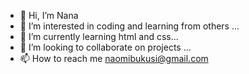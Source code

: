 - 👋 Hi, I’m Nana
- 👀 I’m interested in coding and learning from others ...
- 🌱 I’m currently learning html and css...
- 💞️ I’m looking to collaborate on projects ...
- 📫 How to reach me naomibukusi@gmail.com

<!---
b-ukusi/b-ukusi is a ✨ special ✨ repository because its `README.md` (this file) appears on your GitHub profile.
You can click the Preview link to take a look at your changes.
--->
